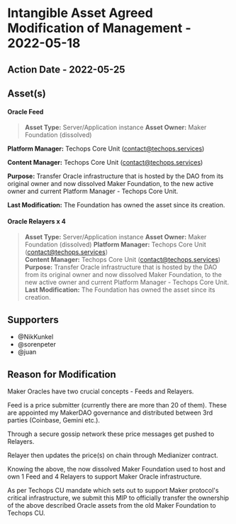 # Intangible Asset Agreed Modification of Management - 2022-05-18

## Action Date - 2022-05-25

## Asset(s)

#### Oracle Feed

> **Asset Type:** Server/Application instance
> **Asset Owner:** Maker Foundation (dissolved)

**Platform Manager:** Techops Core Unit (<contact@techops.services>)

**Content Manager:** Techops Core Unit (<contact@techops.services>)

**Purpose:** Transfer Oracle infrastructure that is hosted by the DAO from its original owner and now dissolved Maker Foundation, to the new active owner and current Platform Manager - Techops Core Unit.

**Last Modification:** The Foundation has owned the asset since its creation.

#### Oracle Relayers x 4

> **Asset Type:** Server/Application instance
> **Asset Owner:** Maker Foundation (dissolved)
> **Platform Manager:** Techops Core Unit (<contact@techops.services>)  
> **Content Manager:** Techops Core Unit (<contact@techops.services>)
> **Purpose:** Transfer Oracle infrastructure that is hosted by the DAO from its original owner and now dissolved Maker Foundation, to the new active owner and current Platform Manager - Techops Core Unit.
> **Last Modification:** The Foundation has owned the asset since its creation.

## Supporters

- @NikKunkel
- @sorenpeter
- @juan

## Reason for Modification

Maker Oracles have two crucial concepts - Feeds and Relayers.

Feed is a price submitter (currently there are more than 20 of them). These are appointed my MakerDAO governance and distributed between 3rd parties (Coinbase, Gemini etc.).

Through a secure gossip network these price messages get pushed to Relayers.

Relayer then updates the price(s) on chain through Medianizer contract.

<diagram here>

Knowing the above, the now dissolved Maker Foundation used to host and own 1 Feed and 4 Relayers to support Maker Oracle infrastructure.

As per Techops CU mandate which sets out to support Maker protocol's critical infrastructure, we submit this MIP to officially transfer the ownership of the above described Oracle assets from the old Maker Foundation to Techops CU.
